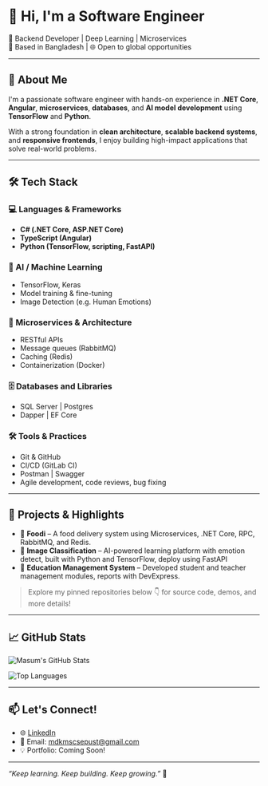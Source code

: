 # 👋 Hi, I'm a Software Engineer

🚀 Backend Developer | Deep Learning | Microservices  
📍 Based in Bangladesh | 🌐 Open to global opportunities

---

## 💼 About Me

I'm a passionate software engineer with hands-on experience in **.NET Core**, **Angular**, **microservices**, **databases**, and **AI model development** using **TensorFlow** and **Python**.

With a strong foundation in **clean architecture**, **scalable backend systems**, and **responsive frontends**, I enjoy building high-impact applications that solve real-world problems.

---

## 🛠️ Tech Stack

### 💻 Languages & Frameworks
- **C# (.NET Core, ASP.NET Core)**
- **TypeScript (Angular)**
- **Python (TensorFlow, scripting, FastAPI)**

### 🧠 AI / Machine Learning
- TensorFlow, Keras
- Model training & fine-tuning
- Image Detection (e.g. Human Emotions)

### 🧩 Microservices & Architecture
- RESTful APIs
- Message queues (RabbitMQ)
- Caching (Redis)
- Containerization (Docker)

### 🗄️ Databases and Libraries
- SQL Server | Postgres
- Dapper | EF Core

### 🛠️ Tools & Practices
- Git & GitHub
- CI/CD (GitLab CI)
- Postman | Swagger
- Agile development, code reviews, bug fixing

---

## 🔬 Projects & Highlights

- 🔹 **Foodi** – A food delivery system using Microservices, .NET Core, RPC, RabbitMQ, and Redis.
- 🔹 **Image Classification** – AI-powered learning platform with emotion detect, built with Python and TensorFlow, deploy using FastAPI
- 🔹 **Education Management System** – Developed student and teacher management modules, reports with DevExpress.

> Explore my pinned repositories below 👇 for source code, demos, and more details!

---

## 📈 GitHub Stats

![Masum's GitHub Stats](https://github-readme-stats.vercel.app/api?username=masumbillah&show_icons=true&theme=radical)

![Top Languages](https://github-readme-stats.vercel.app/api/top-langs/?username=masumbillah&layout=compact&theme=radical)

---

## 📫 Let's Connect!

- 🌐 [LinkedIn](https://www.linkedin.com/in/mdkmscsepust/)
- 📧 Email: mdkmscsepust@gmail.com
- 💡 Portfolio: Coming Soon!

---

_“Keep learning. Keep building. Keep growing.”_ 🌱
